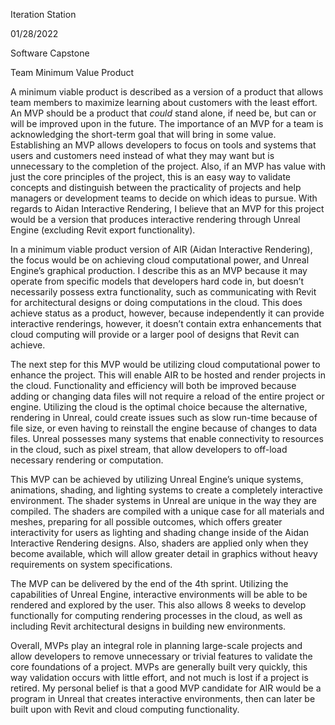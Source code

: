 Iteration Station

01/28/2022

Software Capstone

Team Minimum Value Product

A minimum viable product is described as a version of a product that allows team members to maximize learning about customers with the least effort. An MVP should be a product that *could* stand alone, if need be, but can or will be improved upon in the future. The importance of an MVP for a team is acknowledging the short-term goal that will bring in some value. Establishing an MVP allows developers to focus on tools and systems that users and customers need instead of what they may want but is unnecessary to the completion of the project. Also, if an MVP has value with just the core principles of the project, this is an easy way to validate concepts and distinguish between the practicality of projects and help managers or development teams to decide on which ideas to pursue. With regards to Aidan Interactive Rendering, I believe that an MVP for this project would be a version that produces interactive rendering through Unreal Engine (excluding Revit export functionality).

In a minimum viable product version of AIR (Aidan Interactive Rendering), the focus would be on achieving cloud computational power, and Unreal Engine’s graphical production. I describe this as an MVP because it may operate from specific models that developers hard code in, but doesn’t necessarily possess extra functionality, such as communicating with Revit for architectural designs or doing computations in the cloud. This does achieve status as a product, however, because independently it can provide interactive renderings, however, it doesn’t contain extra enhancements that cloud computing will provide or a larger pool of designs that Revit can achieve.

The next step for this MVP would be utilizing cloud computational power to enhance the project.  This will enable AIR to be hosted and render projects in the cloud.  Functionality and efficiency will both be improved because adding or changing data files will not require a reload of the entire project or engine.  Utilizing the cloud is the optimal choice because the alternative, rendering in Unreal, could create issues such as slow run-time because of file size, or even having to reinstall the engine because of changes to data files.  Unreal possesses many systems that enable connectivity to resources in the cloud, such as pixel stream, that allow developers to off-load necessary rendering or computation.

This MVP can be achieved by utilizing Unreal Engine’s unique systems, animations, shading, and lighting systems to create a completely interactive environment. The shader systems in Unreal are unique in the way they are compiled. The shaders are compiled with a unique case for all materials and meshes, preparing for all possible outcomes, which offers greater interactivity for users as lighting and shading change inside of the Aidan Interactive Rendering designs. Also, shaders are applied only when they become available, which will allow greater detail in graphics without heavy requirements on system specifications.

The MVP can be delivered by the end of the 4th sprint. Utilizing the capabilities of Unreal Engine, interactive environments will be able to be rendered and explored by the user. This also allows 8 weeks to develop functionally for computing rendering processes in the cloud, as well as including Revit architectural designs in building new environments.  

Overall, MVPs play an integral role in planning large-scale projects and allow developers to remove unnecessary or trivial features to validate the core foundations of a project. MVPs are generally built very quickly, this way validation occurs with little effort, and not much is lost if a project is retired. My personal belief is that a good MVP candidate for AIR would be a program in Unreal that creates interactive environments, then can later be built upon with Revit and cloud computing functionality.


